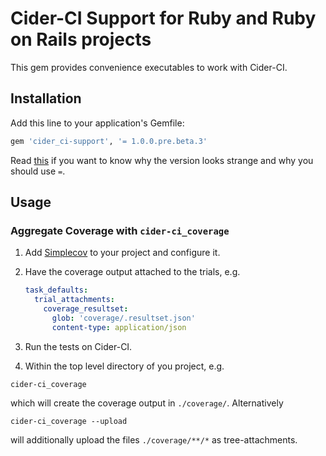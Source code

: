 # Cider-CI Support for Ruby and Ruby on Rails projects 

This gem provides convenience executables to work with Cider-CI. 


## Installation

Add this line to your application's Gemfile:

```ruby
gem 'cider_ci-support', '= 1.0.0.pre.beta.3'
```

Read [this][] if you want to know why the version looks strange and why
you should use `=`.

  [this]: https://github.com/json-roa/json-roa_ruby-client#semantic-versioning-and-rubygems-versioning

## Usage

### Aggregate Coverage with `cider-ci_coverage` 

1. Add [Simplecov]() to your project and configure it.

2. Have the coverage output attached to the trials, e.g. 

    ```yaml
    task_defaults:
      trial_attachments:
        coverage_resultset:
          glob: 'coverage/.resultset.json'
          content-type: application/json
    ```

3. Run the tests on Cider-CI. 

4. Within the top level directory of you project, e.g. 

  ~~~
  cider-ci_coverage 
  ~~~

  which will create the coverage output in `./coverage/`. Alternatively

  ~~~
  cider-ci_coverage --upload
  ~~~

  will additionally upload the files `./coverage/**/*`
  as tree-attachments. 

